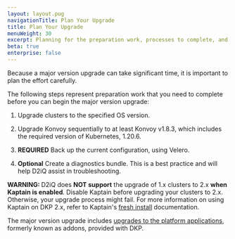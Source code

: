 ```yaml
---
layout: layout.pug
navigationTitle: Plan Your Upgrade
title: Plan Your Upgrade
menuWeight: 30
excerpt: Planning for the preparation work, processes to complete, and changes before beginning the major version upgrade
beta: true
enterprise: false
---
```


Because a major version upgrade can take significant time, it is important to plan the effort carefully.

The following steps represent preparation work that you need to complete before you can begin the major version upgrade:

1.  Upgrade clusters to the specified OS version.

1.  Upgrade Konvoy sequentially to at least Konvoy v1.8.3, which includes the required version of Kubernetes, 1.20.6.

1.  **REQUIRED** Back up the current configuration, using Velero.

1.  **Optional** Create a diagnostics bundle. This is a best practice and will help D2iQ assist in troubleshooting.

<p class="message--warning"><strong>WARNING: </strong>D2iQ does <b>NOT support</b> the upgrade of 1.x clusters to 2.x <b>when Kaptain is enabled</b>. Disable Kaptain before upgrading your clusters to 2.x. Otherwise, your upgrade process might fail. For more information on using Kaptain on DKP 2.x, refer to Kaptain's <a href="https://archive-docs.d2iq.com/dkp/kaptain/2.0.0/fresh-install/">fresh install</a> documentation.</p>

The major version upgrade includes [upgrades to the platform applications](/dkp/kommander/2.1/major-upgrade/upgrade-clusters/migrate-platform-apps), formerly known as addons, provided with DKP.
